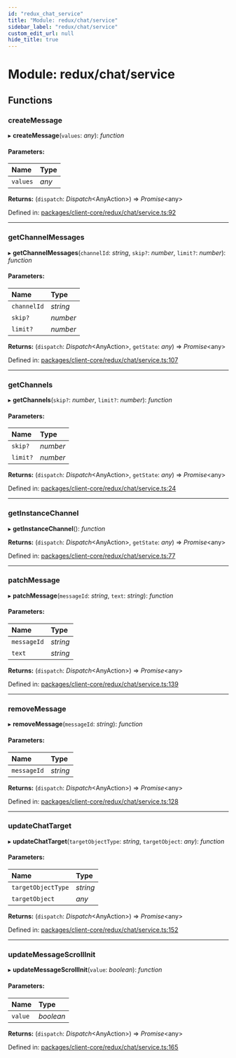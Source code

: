```yaml
---
id: "redux_chat_service"
title: "Module: redux/chat/service"
sidebar_label: "redux/chat/service"
custom_edit_url: null
hide_title: true
---
```


# Module: redux/chat/service

## Functions

### createMessage

▸ **createMessage**(`values`: *any*): *function*

#### Parameters:

Name | Type |
:------ | :------ |
`values` | *any* |

**Returns:** (`dispatch`: *Dispatch*<AnyAction\>) => *Promise*<any\>

Defined in: [packages/client-core/redux/chat/service.ts:92](https://github.com/xr3ngine/xr3ngine/blob/56376a778/packages/client-core/redux/chat/service.ts#L92)

___

### getChannelMessages

▸ **getChannelMessages**(`channelId`: *string*, `skip?`: *number*, `limit?`: *number*): *function*

#### Parameters:

Name | Type |
:------ | :------ |
`channelId` | *string* |
`skip?` | *number* |
`limit?` | *number* |

**Returns:** (`dispatch`: *Dispatch*<AnyAction\>, `getState`: *any*) => *Promise*<any\>

Defined in: [packages/client-core/redux/chat/service.ts:107](https://github.com/xr3ngine/xr3ngine/blob/56376a778/packages/client-core/redux/chat/service.ts#L107)

___

### getChannels

▸ **getChannels**(`skip?`: *number*, `limit?`: *number*): *function*

#### Parameters:

Name | Type |
:------ | :------ |
`skip?` | *number* |
`limit?` | *number* |

**Returns:** (`dispatch`: *Dispatch*<AnyAction\>, `getState`: *any*) => *Promise*<any\>

Defined in: [packages/client-core/redux/chat/service.ts:24](https://github.com/xr3ngine/xr3ngine/blob/56376a778/packages/client-core/redux/chat/service.ts#L24)

___

### getInstanceChannel

▸ **getInstanceChannel**(): *function*

**Returns:** (`dispatch`: *Dispatch*<AnyAction\>, `getState`: *any*) => *Promise*<any\>

Defined in: [packages/client-core/redux/chat/service.ts:77](https://github.com/xr3ngine/xr3ngine/blob/56376a778/packages/client-core/redux/chat/service.ts#L77)

___

### patchMessage

▸ **patchMessage**(`messageId`: *string*, `text`: *string*): *function*

#### Parameters:

Name | Type |
:------ | :------ |
`messageId` | *string* |
`text` | *string* |

**Returns:** (`dispatch`: *Dispatch*<AnyAction\>) => *Promise*<any\>

Defined in: [packages/client-core/redux/chat/service.ts:139](https://github.com/xr3ngine/xr3ngine/blob/56376a778/packages/client-core/redux/chat/service.ts#L139)

___

### removeMessage

▸ **removeMessage**(`messageId`: *string*): *function*

#### Parameters:

Name | Type |
:------ | :------ |
`messageId` | *string* |

**Returns:** (`dispatch`: *Dispatch*<AnyAction\>) => *Promise*<any\>

Defined in: [packages/client-core/redux/chat/service.ts:128](https://github.com/xr3ngine/xr3ngine/blob/56376a778/packages/client-core/redux/chat/service.ts#L128)

___

### updateChatTarget

▸ **updateChatTarget**(`targetObjectType`: *string*, `targetObject`: *any*): *function*

#### Parameters:

Name | Type |
:------ | :------ |
`targetObjectType` | *string* |
`targetObject` | *any* |

**Returns:** (`dispatch`: *Dispatch*<AnyAction\>) => *Promise*<any\>

Defined in: [packages/client-core/redux/chat/service.ts:152](https://github.com/xr3ngine/xr3ngine/blob/56376a778/packages/client-core/redux/chat/service.ts#L152)

___

### updateMessageScrollInit

▸ **updateMessageScrollInit**(`value`: *boolean*): *function*

#### Parameters:

Name | Type |
:------ | :------ |
`value` | *boolean* |

**Returns:** (`dispatch`: *Dispatch*<AnyAction\>) => *Promise*<any\>

Defined in: [packages/client-core/redux/chat/service.ts:165](https://github.com/xr3ngine/xr3ngine/blob/56376a778/packages/client-core/redux/chat/service.ts#L165)
